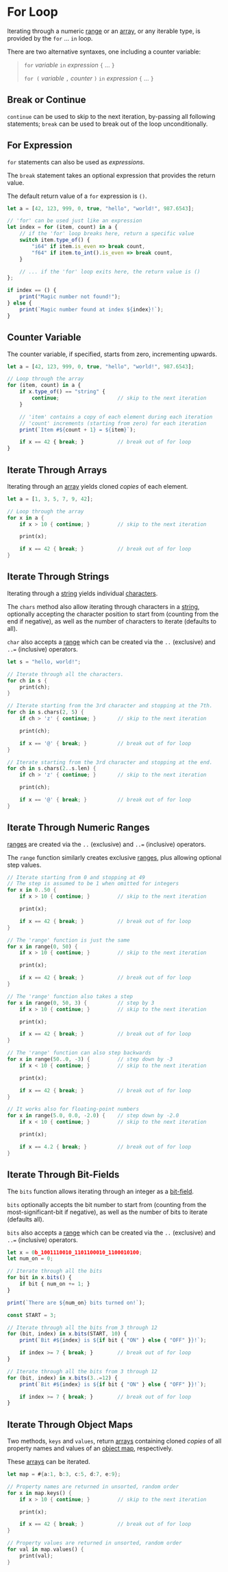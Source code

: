 For Loop
========

Iterating through a numeric [range](../variables/ranges.md) or an [array](../types/arrays.md), or any iterable type,
is provided by the `for` ... `in` loop.

There are two alternative syntaxes, one including a counter variable:

> `for` _variable_ `in` _expression_ `{` ... `}`
>
> `for (` _variable_ `,` _counter_ `)` `in` _expression_ `{` ... `}`


Break or Continue
-----------------

`continue` can be used to skip to the next iteration, by-passing all following statements;
`break` can be used to break out of the loop unconditionally.


For Expression
--------------

`for` statements can also be used as _expressions_.

The `break` statement takes an optional expression that provides the return value.

The default return value of a `for` expression is `()`.

```js
let a = [42, 123, 999, 0, true, "hello", "world!", 987.6543];

// 'for' can be used just like an expression
let index = for (item, count) in a {
    // if the 'for' loop breaks here, return a specific value
    switch item.type_of() {
        "i64" if item.is_even => break count,
        "f64" if item.to_int().is_even => break count,
    }

    // ... if the 'for' loop exits here, the return value is ()
};

if index == () {
    print("Magic number not found!");
} else {
    print(`Magic number found at index ${index}!`);
}
```


Counter Variable
----------------

The counter variable, if specified, starts from zero, incrementing upwards.

```js , no_run
let a = [42, 123, 999, 0, true, "hello", "world!", 987.6543];

// Loop through the array
for (item, count) in a {
    if x.type_of() == "string" {
        continue;                   // skip to the next iteration
    }

    // 'item' contains a copy of each element during each iteration
    // 'count' increments (starting from zero) for each iteration
    print(`Item #${count + 1} = ${item}`);

    if x == 42 { break; }           // break out of for loop
}
```


Iterate Through Arrays
----------------------

Iterating through an [array](../types/arrays.md) yields cloned _copies_ of each element.

```rust
let a = [1, 3, 5, 7, 9, 42];

// Loop through the array
for x in a {
    if x > 10 { continue; }         // skip to the next iteration

    print(x);

    if x == 42 { break; }           // break out of for loop
}
```

Iterate Through Strings
-----------------------

Iterating through a [string](../types/strings-chars.md) yields individual [characters](../types/strings-chars.md).

The `chars` method also allow iterating through characters in a [string](../types/strings-chars.md),
optionally accepting the character position to start from (counting from the end if negative), as
well as the number of characters to iterate (defaults to all).

`char` also accepts a [range](../variables/ranges.md) which can be created via the `..` (exclusive) and `..=`
(inclusive) operators.

```rust
let s = "hello, world!";

// Iterate through all the characters.
for ch in s {
    print(ch);
}

// Iterate starting from the 3rd character and stopping at the 7th.
for ch in s.chars(2, 5) {
    if ch > 'z' { continue; }       // skip to the next iteration

    print(ch);

    if x == '@' { break; }          // break out of for loop
}

// Iterate starting from the 3rd character and stopping at the end.
for ch in s.chars(2..s.len) {
    if ch > 'z' { continue; }       // skip to the next iteration

    print(ch);

    if x == '@' { break; }          // break out of for loop
}
```


Iterate Through Numeric Ranges
------------------------------

[ranges](../variables/ranges.md) are created via the `..` (exclusive) and `..=` (inclusive) operators.

The `range` function similarly creates exclusive [ranges](../variables/ranges.md), plus allowing optional step values.

```rust
// Iterate starting from 0 and stopping at 49
// The step is assumed to be 1 when omitted for integers
for x in 0..50 {
    if x > 10 { continue; }         // skip to the next iteration

    print(x);

    if x == 42 { break; }           // break out of for loop
}

// The 'range' function is just the same
for x in range(0, 50) {
    if x > 10 { continue; }         // skip to the next iteration

    print(x);

    if x == 42 { break; }           // break out of for loop
}

// The 'range' function also takes a step
for x in range(0, 50, 3) {          // step by 3
    if x > 10 { continue; }         // skip to the next iteration

    print(x);

    if x == 42 { break; }           // break out of for loop
}

// The 'range' function can also step backwards
for x in range(50..0, -3) {         // step down by -3
    if x < 10 { continue; }         // skip to the next iteration

    print(x);

    if x == 42 { break; }           // break out of for loop
}

// It works also for floating-point numbers
for x in range(5.0, 0.0, -2.0) {    // step down by -2.0
    if x < 10 { continue; }         // skip to the next iteration

    print(x);

    if x == 4.2 { break; }          // break out of for loop
}
```

Iterate Through Bit-Fields
--------------------------

The `bits` function allows iterating through an integer as a [bit-field](../types/bit-fields.md).

`bits` optionally accepts the bit number to start from (counting from the most-significant-bit if
negative), as well as the number of bits to iterate (defaults all).

`bits` also accepts a [range](../variables/ranges.md) which can be created via the `..` (exclusive) and `..=`
(inclusive) operators.

```js , no_run
let x = 0b_1001110010_1101100010_1100010100;
let num_on = 0;

// Iterate through all the bits
for bit in x.bits() {
    if bit { num_on += 1; }
}

print(`There are ${num_on} bits turned on!`);

const START = 3;

// Iterate through all the bits from 3 through 12
for (bit, index) in x.bits(START, 10) {
    print(`Bit #${index} is ${if bit { "ON" } else { "OFF" }}!`);

    if index >= 7 { break; }        // break out of for loop
}

// Iterate through all the bits from 3 through 12
for (bit, index) in x.bits(3..=12) {
    print(`Bit #${index} is ${if bit { "ON" } else { "OFF" }}!`);

    if index >= 7 { break; }        // break out of for loop
}
```

Iterate Through Object Maps
---------------------------

Two methods, `keys` and `values`, return [arrays](../types/arrays.md) containing cloned _copies_
of all property names and values of an [object map](../types/object-maps.md), respectively.

These [arrays](../types/arrays.md) can be iterated.

```rust
let map = #{a:1, b:3, c:5, d:7, e:9};

// Property names are returned in unsorted, random order
for x in map.keys() {
    if x > 10 { continue; }         // skip to the next iteration

    print(x);

    if x == 42 { break; }           // break out of for loop
}

// Property values are returned in unsorted, random order
for val in map.values() {
    print(val);
}
```

